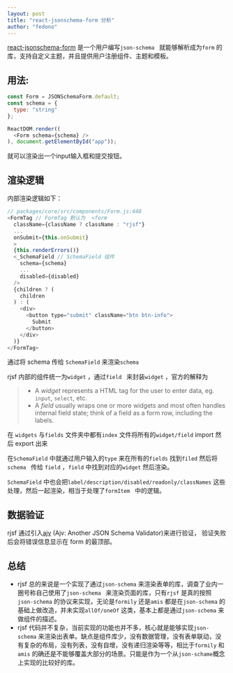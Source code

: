```yaml
---
layout: post 
title: "react-jsonschema-form 分析" 
author: "fedono"
---
```


[react-jsonschema-form](https://github.com/rjsf-team/react-jsonschema-form) 是一个用户编写`json-schema ` 就能够解析成为`form` 的库，支持自定义主题，并且提供用户注册组件、主题和模板。



## 用法:

```js
const Form = JSONSchemaForm.default;
const schema = {
  type: "string"
};

ReactDOM.render((
  <Form schema={schema} />
), document.getElementById("app"));
```

就可以渲染出一个input输入框和提交按钮。

## 渲染逻辑

内部渲染逻辑如下：

```js
// packages/core/src/components/Form.js:448
<FormTag // FormTag 默认为  <form 
  className={className ? className : "rjsf"}
  ...
  onSubmit={this.onSubmit}
  >
  {this.renderErrors()}
  <_SchemaField // SchemaField 组件
    schema={schema}
    ...
    disabled={disabled}
  />
  {children ? (
    children
  ) : (
    <div>
      <button type="submit" className="btn btn-info">
        Submit
      </button>
    </div>
  )}
</FormTag>
```

通过将 schema 传给 `SchemaField` 来渲染`schema` 

rjsf 内部的组件统一为`widget` ，通过`field ` 来封装`widget` ，官方的解释为

> - A *widget* represents a HTML tag for the user to enter data, eg. `input`, `select`, etc.
> - A *field* usually wraps one or more widgets and most often handles internal field state; think of a field as a form row, including the labels.

在 `widgets` 与`fields` 文件夹中都有`index` 文件将所有的`widget/field`  import 然后 export 出来

在`SchemaField` 中就通过用户输入的`type` 来在所有的`fields` 找到`filed` 然后将 `schema ` 传给 `field` ，`field` 中找到对应的`widget` 然后渲染。

`SchemaField` 中也会把`label/description/disabled/readonly/classNames` 这些处理，然后一起渲染，相当于处理了`formItem ` 中的逻辑。

## 数据验证

rjsf 通过引入[ajv](https://www.npmjs.com/package/ajv) (Ajv: Another JSON Schema Validator)来进行验证， 验证失败后会将错误信息显示在 form 的最顶部。



## 总结

- rjsf 总的来说是一个实现了通过`json-schema` 来渲染表单的库，调查了业内一圈号称自己使用了`json-schema ` 来渲染页面的库，只有`rjsf` 是真的按照 `json-schema` 的协议来实现，无论是`formily` 还是`amis` 都是在`json-schema` 的基础上做改造，并未实现`allOf/oneOf` 这类，基本上都是通过`json-schema` 来做组件的描述。
- rjsf 代码并不复杂，当前实现的功能也并不多，核心就是能够实现`json-schema` 来渲染出表单。缺点是组件库少，没有数据管理，没有表单联动，没有复杂的布局，没有列表，没有自增，没有递归渲染等等，相比于`formily` 和`amis` 的确还是不能够覆盖大部分的场景。只能是作为一个从`json-schame`概念上实现的比较好的库。




